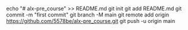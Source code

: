 echo "# alx-pre_course" >> README.md
git init
git add README.md
git commit -m "first commit"
git branch -M main
git remote add origin https://github.com/5578be/alx-pre_course.git
git push -u origin main
